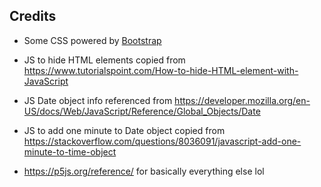 ## Credits

* Some CSS powered by [Bootstrap](https://getbootstrap.com)

* JS to hide HTML elements copied from https://www.tutorialspoint.com/How-to-hide-HTML-element-with-JavaScript

* JS Date object info referenced from https://developer.mozilla.org/en-US/docs/Web/JavaScript/Reference/Global_Objects/Date

* JS to add one minute to Date object copied from https://stackoverflow.com/questions/8036091/javascript-add-one-minute-to-time-object

* https://p5js.org/reference/ for basically everything else lol